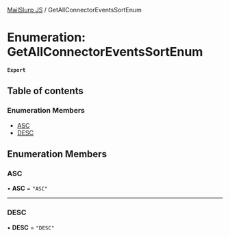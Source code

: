 [MailSlurp JS](../README.md) / GetAllConnectorEventsSortEnum

# Enumeration: GetAllConnectorEventsSortEnum

**`Export`**

## Table of contents

### Enumeration Members

- [ASC](GetAllConnectorEventsSortEnum.md#asc)
- [DESC](GetAllConnectorEventsSortEnum.md#desc)

## Enumeration Members

### ASC

• **ASC** = ``"ASC"``

___

### DESC

• **DESC** = ``"DESC"``

